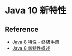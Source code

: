 # Java 10 新特性



## Reference

- [Java 8 特性 – 终极手册](http://ifeve.com/java-8-features-tutorial/)
- [Java 8 新特性概述](https://www.ibm.com/developerworks/cn/java/j-lo-jdk8newfeature/index.html)
